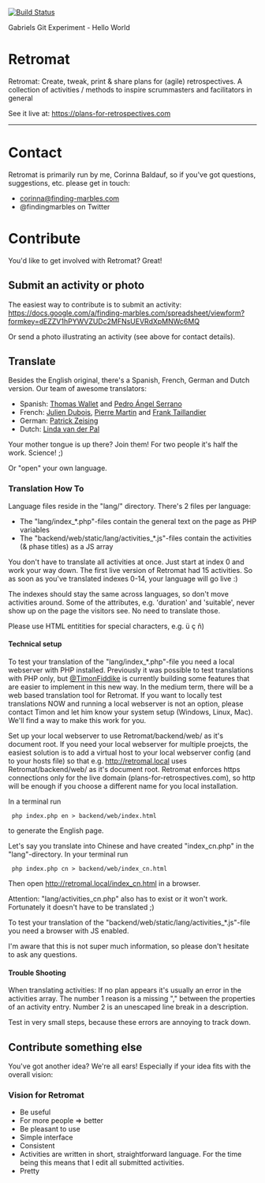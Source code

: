 ﻿[![Build Status](https://travis-ci.org/findingmarbles/Retromat.svg?branch=master)](https://travis-ci.org/findingmarbles/Retromat)

Gabriels Git Experiment - Hello World

Retromat
========

Retromat: Create, tweak, print & share plans for (agile) retrospectives.
            A collection of activities / methods to inspire scrummasters
            and facilitators in general

See it live at:
https://plans-for-retrospectives.com

---

# Contact

Retromat is primarily run by me, Corinna Baldauf, so if you've got questions, suggestions,
etc. please get in touch:

* corinna@finding-marbles.com
* @findingmarbles on Twitter


# Contribute

You'd like to get involved with Retromat? Great!

## Submit an activity or photo

The easiest way to contribute is to submit an activity:
https://docs.google.com/a/finding-marbles.com/spreadsheet/viewform?formkey=dEZZV1hPYWVZUDc2MFNsUEVRdXpMNWc6MQ

Or send a photo illustrating an activity (see above for contact details).

## Translate

Besides the English original, there's a Spanish, French, German and Dutch version.
Our team of awesome translators:

* Spanish: [Thomas Wallet](http://www.elproximopaso.net/) and [Pedro Ángel Serrano](https://twitter.com/pedroserranot)
* French: [Julien Dubois](http://juliendubois.fr/), [Pierre Martin](https://twitter.com/pierremartin) and [Frank Taillandier](http://frank.taillandier.me/)
* German: [Patrick Zeising](https://twitter.com/peezett)
* Dutch: [Linda van der Pal](https://twitter.com/DuchessFounder)

Your mother tongue is up there? Join them! For two people it's half the work. Science! ;)

Or "open" your own language.

### Translation How To

Language files reside in the "lang/" directory. There's 2 files per language:

* The "lang/index_*.php"-files contain the general text on the page as PHP variables
* The  "backend/web/static/lang/activities_*.js"-files contain the activities (& phase titles) as a JS array

You don't have to translate all activities at once. Just start at index 0 and work your
way down. The first live version of Retromat had 15 activities. So as soon as you've translated
indexes 0-14, your language will go live :)

The indexes should stay the same across languages, so don't move activities around. Some of the attributes, e.g. 'duration' and 'suitable', never show up on the
page the visitors see. No need to translate those.

Please use HTML entitities for special characters, e.g. &uuml; &ccedil; &ntilde;)

#### Technical setup

To test your translation of the "lang/index_*.php"-file you need a local webserver with PHP installed. Previously it was possible to test translations with PHP only, but [@TimonFiddike](https://twitter.com/TimonFiddike) is currently building some features that are easier to implement in this new way. In the medium term, there will be a web based translation tool for Retromat. If you want to locally test translations NOW and running a local webserver is not an option, please contact Timon and let him know your system setup (Windows, Linux, Mac). We'll find a way to make this work for you.

Set up your local webserver to use Retromat/backend/web/ as it's document root. If you need your local webserver for multiple proejcts, the easiest solution is to add a virtual host to your local webserver config (and to your hosts file) so that e.g. http://retromal.local uses Retromat/backend/web/ as it's document root. Retromat enforces https connections only for the live domain (plans-for-retrospectives.com), so http will be enough if you choose a different name for you local installation.

In a terminal run

```
 php index.php en > backend/web/index.html
```

to generate the English page.

Let's say you translate into Chinese and have created "index_cn.php" in the "lang"-directory.
In your terminal run

```
 php index.php cn > backend/web/index_cn.html
```

Then open http://retromal.local/index_cn.html in a browser.

Attention: "lang/activities_cn.php" also has to exist or it won't work. Fortunately it doesn't have to be translated ;)

To test your translation of the "backend/web/static/lang/activities_*.js"-file you need a browser with JS enabled.

I'm aware that this is not super much information, so please don't hesitate to ask any questions.

#### Trouble Shooting

When translating activities:
If no plan appears it's usually an error in the activities array. The number 1 reason is
a missing "," between the properties of an activity entry. Number 2 is an unescaped line
break in a description.

Test in very small steps, because these errors are annoying to track down.

## Contribute something else

You've got another idea? We're all ears! Especially if your idea fits with the overall vision:

### Vision for Retromat

* Be useful
 * For more people => better
* Be pleasant to use
 * Simple interface
 * Consistent
  * Activities are written in short, straightforward language. For the time being this means that I edit all submitted activities.
 * Pretty

